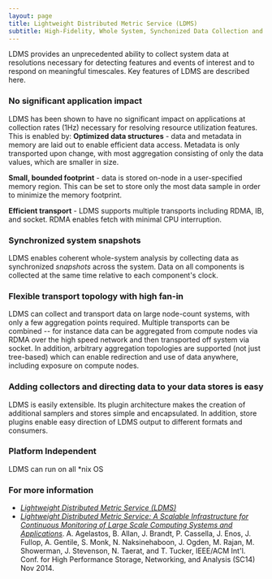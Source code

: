 ```yaml
---
layout: page
title: Lightweight Distributed Metric Service (LDMS)
subtitle: High-Fidelity, Whole System, Synchonized Data Collection and Transport
---
```


LDMS provides an unprecedented ability to collect system data at resolutions necessary for detecting features and events of interest and to respond on meaningful timescales. Key features of LDMS are described here.

### No significant application impact ###
LDMS has been shown to have no significant impact on applications at collection rates (1Hz) necessary for resolving resource utilization features. This is enabled by:
**Optimized data structures** - data and metadata in memory are laid out to enable efficient data access. Metadata is only transported upon change, with most aggregation consisting of only the data values, which are smaller in size.

**Small, bounded footprint** - data is stored on-node in a user-specified memory region. This can be set to store only the most data sample in order to minimize the memory footprint.

**Efficient transport** - LDMS supports multiple transports including RDMA, IB, and socket. RDMA enables fetch with minimal CPU interruption. 

### Synchronized system snapshots ###
LDMS enables coherent whole-system analysis by collecting data as synchronized *snapshots* across the system. Data on all components is collected at the same time relative to each component's clock.

### Flexible transport topology with high fan-in ###
LDMS can collect and transport data on large node-count systems, with only a few aggregation points required. Multiple transports can be combined -- for instance data can be aggregated from compute nodes via RDMA over the high speed network and then transported off system via socket. In addition, arbitrary aggregation topologies are supported (not just tree-based) which can enable redirection and use of data anywhere, including exposure on compute nodes.

### Adding collectors and directing data to your data stores is easy ###
LDMS is easily extensible. Its plugin architecture makes the creation of additional samplers and stores simple and encapsulated. In addition, store plugins enable easy direction of LDMS output to different formats and consumers.

### Platform Independent ###
LDMS can run on all *nix OS

### For more information ###
* *[Lightweight Distributed Metric Service (LDMS)](https://github.com/ovis-hpc/ovis)* 
* *[Lightweight Distributed Metric Service: A Scalable Infrastructure for Continuous Monitoring of Large Scale Computing Systems and Applications](https://ovis.ca.sandia.gov/index.php/Publications_and_presentations)*. A. Agelastos, B. Allan, J. Brandt, P. Cassella, J. Enos, J. Fullop, A. Gentile, S. Monk, N. Naksinehaboon, J. Ogden, M. Rajan, M. Showerman, J. Stevenson, N. Taerat, and T. Tucker, IEEE/ACM Int'l. Conf. for High Performance Storage, Networking, and Analysis (SC14) Nov 2014.
